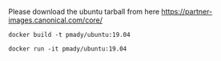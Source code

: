 Please download the ubuntu tarball from here
https://partner-images.canonical.com/core/

```docker build -t pmady/ubuntu:19.04```

```docker run -it pmady/ubuntu:19.04```
